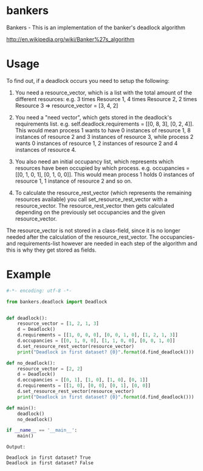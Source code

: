 # bankers
Bankers - This is an implementation of the banker's deadlock algorithm

http://en.wikipedia.org/wiki/Banker%27s_algorithm


# Usage

To find out, if a deadlock occurs you need to setup the following:

1. You need a resource_vector, which is a list with the total amount of the different resources:
    e.g. 3 times Resource 1, 4 times Resource 2, 2 times Resource 3 => resource_vector = [3, 4, 2]

2. You need a "need vector", which gets stored in the deadlock's requirements list.
    e.g. self.deadlock.requirements = [[0, 8, 3], [0, 2, 4]]. This would mean process 1 wants to have 0 instances of resource 1, 8 instances of resource 2 and 3 instances of resource 3, while process 2 wants 0 instances of resource 1, 2 instances of resource 2 and 4 instances of resource 4.

3. You also need an initial occupancy list, which represents which resources have been occupied by which process.
   e.g. occupancies = [[0, 1, 0, 1], [0, 1, 0, 0]]. This would mean process 1 holds 0 instances of resource 1, 1 instance of resource 2 and so on.

4. To calculate the resource_rest_vector (which represents the remaining resources available) you call set_resource_rest_vector with a resource_vector. The resource_rest_vector then gets calculated depending on the previously set occupancies and the given resource_vector.

The resource_vector is not stored in a class-field, since it is no longer needed after the calculation of the resource_rest_vector. The occupancies- and requirements-list however are needed in each step of the algorithm and this is why they get stored as fields.


# Example

```python
#-*- encoding: utf-8 -*-

from bankers.deadlock import Deadlock


def deadlock():
    resource_vector = [1, 2, 1, 3]
    d = Deadlock()
    d.requirements = [[1, 0, 0, 0], [0, 0, 1, 0], [1, 2, 1, 3]]
    d.occupancies = [[0, 1, 0, 0], [1, 1, 0, 0], [0, 0, 1, 0]]
    d.set_resource_rest_vector(resource_vector)
    print("Deadlock in first dataset? {0}".format(d.find_deadlock()))

def no_deadlock():
    resource_vector = [2, 2]
    d = Deadlock()
    d.occupancies = [[0, 1], [1, 0], [1, 0], [0, 1]]
    d.requirements = [[1, 0], [0, 0], [0, 1], [0, 0]]
    d.set_resource_rest_vector(resource_vector)
    print("Deadlock in first dataset? {0}".format(d.find_deadlock()))

def main():
    deadlock()
    no_deadlock()

if __name__ == '__main__':
    main()
```

```
Output:

Deadlock in first dataset? True
Deadlock in first dataset? False
```



